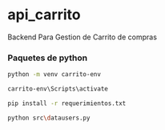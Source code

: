 # api_carrito

Backend Para Gestion de Carrito de compras

### Paquetes de python

<!-- Crear entorno virtual -->

```bash
python -m venv carrito-env
```

<!-- Activar entorno virtual -->

```bash
carrito-env\Scripts\activate
```

<!-- Instalar paquetes -->

```bash
pip install -r requerimientos.txt
```

<!-- Registrar usuarios de prueba -->

```bash
python src\datausers.py
```
